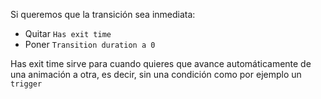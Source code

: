 Si queremos que la transición sea inmediata:

- Quitar `Has exit time`
- Poner `Transition duration a 0`

  
Has exit time sirve para cuando quieres que avance automáticamente de una animación a otra, es decir, sin una condición como por ejemplo un `trigger`